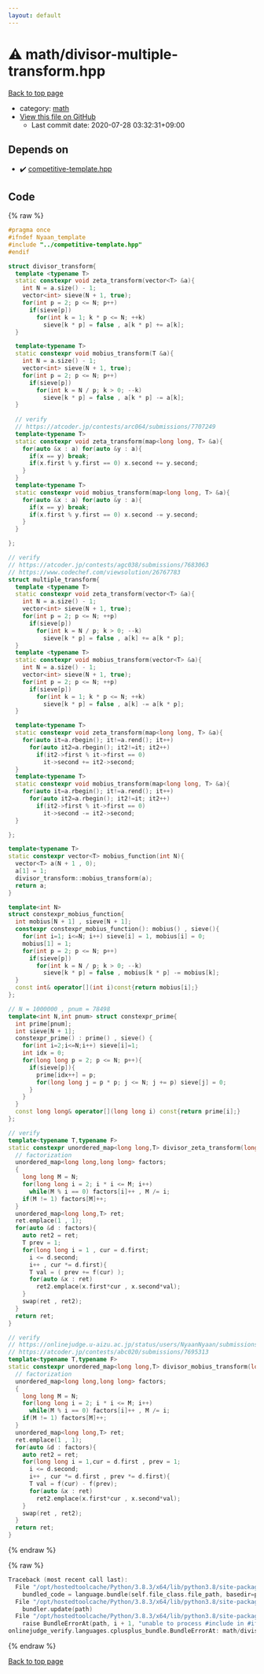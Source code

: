 ```yaml
---
layout: default
---
```


<!-- mathjax config similar to math.stackexchange -->
<script type="text/javascript" async
  src="https://cdnjs.cloudflare.com/ajax/libs/mathjax/2.7.5/MathJax.js?config=TeX-MML-AM_CHTML">
</script>
<script type="text/x-mathjax-config">
  MathJax.Hub.Config({
    TeX: { equationNumbers: { autoNumber: "AMS" }},
    tex2jax: {
      inlineMath: [ ['$','$'] ],
      processEscapes: true
    },
    "HTML-CSS": { matchFontHeight: false },
    displayAlign: "left",
    displayIndent: "2em"
  });
</script>

<script type="text/javascript" src="https://cdnjs.cloudflare.com/ajax/libs/jquery/3.4.1/jquery.min.js"></script>
<script src="https://cdn.jsdelivr.net/npm/jquery-balloon-js@1.1.2/jquery.balloon.min.js" integrity="sha256-ZEYs9VrgAeNuPvs15E39OsyOJaIkXEEt10fzxJ20+2I=" crossorigin="anonymous"></script>
<script type="text/javascript" src="../../assets/js/copy-button.js"></script>
<link rel="stylesheet" href="../../assets/css/copy-button.css" />


# :warning: math/divisor-multiple-transform.hpp

<a href="../../index.html">Back to top page</a>

* category: <a href="../../index.html#7e676e9e663beb40fd133f5ee24487c2">math</a>
* <a href="{{ site.github.repository_url }}/blob/master/math/divisor-multiple-transform.hpp">View this file on GitHub</a>
    - Last commit date: 2020-07-28 03:32:31+09:00




## Depends on

* :heavy_check_mark: <a href="../competitive-template.hpp.html">competitive-template.hpp</a>


## Code

<a id="unbundled"></a>
{% raw %}
```cpp
#pragma once
#ifndef Nyaan_template
#include "../competitive-template.hpp"
#endif

struct divisor_transform{
  template <typename T>
  static constexpr void zeta_transform(vector<T> &a){
    int N = a.size() - 1; 
    vector<int> sieve(N + 1, true);
    for(int p = 2; p <= N; p++)
      if(sieve[p])
        for(int k = 1; k * p <= N; ++k)
          sieve[k * p] = false , a[k * p] += a[k];    
  }

  template<typename T>
  static constexpr void mobius_transform(T &a){
    int N = a.size() - 1; 
    vector<int> sieve(N + 1, true);
    for(int p = 2; p <= N; p++)
      if(sieve[p])
        for(int k = N / p; k > 0; --k)
          sieve[k * p] = false , a[k * p] -= a[k];    
  }
  
  // verify 
  // https://atcoder.jp/contests/arc064/submissions/7707249
  template<typename T>
  static constexpr void zeta_transform(map<long long, T> &a){
    for(auto &x : a) for(auto &y : a){
      if(x == y) break;
      if(x.first % y.first == 0) x.second += y.second;
    }
  }
  template<typename T>
  static constexpr void mobius_transform(map<long long, T> &a){
    for(auto &x : a) for(auto &y : a){
      if(x == y) break;
      if(x.first % y.first == 0) x.second -= y.second;
    }
  }

};

// verify
// https://atcoder.jp/contests/agc038/submissions/7683063
// https://www.codechef.com/viewsolution/26767783
struct multiple_transform{
  template <typename T>
  static constexpr void zeta_transform(vector<T> &a){
    int N = a.size() - 1;
    vector<int> sieve(N + 1, true);
    for(int p = 2; p <= N; ++p)
      if(sieve[p])
        for(int k = N / p; k > 0; --k)
          sieve[k * p] = false , a[k] += a[k * p];
  }
  template <typename T>
  static constexpr void mobius_transform(vector<T> &a){
    int N = a.size() - 1;
    vector<int> sieve(N + 1, true);
    for(int p = 2; p <= N; ++p)
      if(sieve[p])
        for(int k = 1; k * p <= N; ++k)
          sieve[k * p] = false , a[k] -= a[k * p];
  }

  template<typename T>
  static constexpr void zeta_transform(map<long long, T> &a){
    for(auto it=a.rbegin(); it!=a.rend(); it++)
      for(auto it2=a.rbegin(); it2!=it; it2++)
        if(it2->first % it->first == 0)
          it->second += it2->second;
  }
  template<typename T>
  static constexpr void mobius_transform(map<long long, T> &a){
    for(auto it=a.rbegin(); it!=a.rend(); it++)
      for(auto it2=a.rbegin(); it2!=it; it2++)
        if(it2->first % it->first == 0)
          it->second -= it2->second;
  }

};

template<typename T>
static constexpr vector<T> mobius_function(int N){
  vector<T> a(N + 1 , 0);
  a[1] = 1;
  divisor_transform::mobius_transform(a);
  return a;
}

template<int N>
struct constexpr_mobius_function{
  int mobius[N + 1] , sieve[N + 1];
  constexpr constexpr_mobius_function(): mobius() , sieve(){
    for(int i=1; i<=N; i++) sieve[i] = 1, mobius[i] = 0;
    mobius[1] = 1;
    for(int p = 2; p <= N; p++)
      if(sieve[p])
        for(int k = N / p; k > 0; --k)
          sieve[k * p] = false , mobius[k * p] -= mobius[k];    
  }
  const int& operator[](int i)const{return mobius[i];}
};

// N = 1000000 , pnum = 78498
template<int N,int pnum> struct constexpr_prime{
  int prime[pnum];
  int sieve[N + 1];
  constexpr_prime() : prime() , sieve() {
    for(int i=2;i<=N;i++) sieve[i]=1;
    int idx = 0;
    for(long long p = 2; p <= N; p++){
      if(sieve[p]){
        prime[idx++] = p;
        for(long long j = p * p; j <= N; j += p) sieve[j] = 0;
      }
    }
  }
  const long long& operator[](long long i) const{return prime[i];}
};

// verify
template<typename T,typename F>
static constexpr unordered_map<long long,T> divisor_zeta_transform(long long N, F f){
  // factorization
  unordered_map<long long,long long> factors;
  {
    long long M = N;
    for(long long i = 2; i * i <= M; i++)
      while(M % i == 0) factors[i]++ , M /= i;
    if(M != 1) factors[M]++;
  }
  unordered_map<long long,T> ret;
  ret.emplace(1 , 1);
  for(auto &d : factors){
    auto ret2 = ret;
    T prev = 1;
    for(long long i = 1 , cur = d.first; 
      i <= d.second;
      i++ , cur *= d.first){
      T val = ( prev += f(cur) );
      for(auto &x : ret) 
        ret2.emplace(x.first*cur , x.second*val);
    }
    swap(ret , ret2);
  }
  return ret;
}

// verify
// https://onlinejudge.u-aizu.ac.jp/status/users/NyaanNyaan/submissions/1/NTL_1_D/judge/3892694/C++14
// https://atcoder.jp/contests/abc020/submissions/7695313
template<typename T,typename F>
static constexpr unordered_map<long long,T> divisor_mobius_transform(long long N, F f){
  // factorization
  unordered_map<long long,long long> factors;
  {
    long long M = N;
    for(long long i = 2; i * i <= M; i++)
      while(M % i == 0) factors[i]++ , M /= i;
    if(M != 1) factors[M]++;
  }
  unordered_map<long long,T> ret;
  ret.emplace(1 , 1);
  for(auto &d : factors){
    auto ret2 = ret;
    for(long long i = 1,cur = d.first , prev = 1; 
      i <= d.second; 
      i++ , cur *= d.first , prev *= d.first){
      T val = f(cur) - f(prev);
      for(auto &x : ret) 
        ret2.emplace(x.first*cur , x.second*val);
    }
    swap(ret , ret2);
  }
  return ret;
}

```
{% endraw %}

<a id="bundled"></a>
{% raw %}
```cpp
Traceback (most recent call last):
  File "/opt/hostedtoolcache/Python/3.8.3/x64/lib/python3.8/site-packages/onlinejudge_verify/docs.py", line 349, in write_contents
    bundled_code = language.bundle(self.file_class.file_path, basedir=pathlib.Path.cwd())
  File "/opt/hostedtoolcache/Python/3.8.3/x64/lib/python3.8/site-packages/onlinejudge_verify/languages/cplusplus.py", line 185, in bundle
    bundler.update(path)
  File "/opt/hostedtoolcache/Python/3.8.3/x64/lib/python3.8/site-packages/onlinejudge_verify/languages/cplusplus_bundle.py", line 306, in update
    raise BundleErrorAt(path, i + 1, "unable to process #include in #if / #ifdef / #ifndef other than include guards")
onlinejudge_verify.languages.cplusplus_bundle.BundleErrorAt: math/divisor-multiple-transform.hpp: line 3: unable to process #include in #if / #ifdef / #ifndef other than include guards

```
{% endraw %}

<a href="../../index.html">Back to top page</a>

